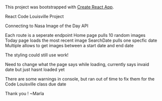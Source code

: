This project was bootstrapped with [Create React App](https://github.com/facebook/create-react-app).

React Code Louisville Project 

Connecting to Nasa Image of the Day API

Each route is a seperate endpoint 
Home page pulls 10 random images 
Today page loads the most recent image 
SearchDate pulls one specfic date 
Multiple allows to get images between a start date and end date 

The styling could still use work! 

Need to change what the page says while loading, currently says invaid date but just hasnt loaded yet

There are some warnings in console, but ran out of time to fix them for the Code Louisville class due date

Thank you ! 
~Marla


